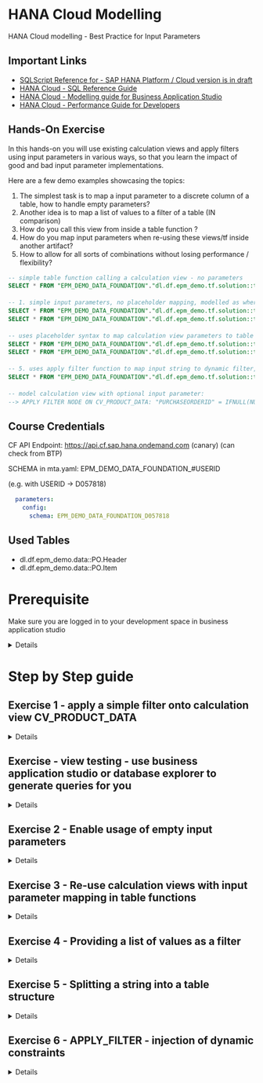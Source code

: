 # HANA Cloud Modelling
HANA Cloud modelling - Best Practice for Input Parameters

## Important Links
- [SQLScript Reference for  - SAP HANA
Platform / Cloud version is in draft](https://help.sap.com/doc/6254b3bb439c4f409a979dc407b49c9b/2.0.07/en-US/SAP_HANA_SQL_Script_Reference_en.pdf)
- [HANA Cloud - SQL Reference Guide](https://help.sap.com/docs/HANA_CLOUD/c1d3f60099654ecfb3fe36ac93c121bb/b4b0eec1968f41a099c828a4a6c8ca0f.html?state=DRAFT&q=SAP%20HANA%20Cloud%20SQL)
- [HANA Cloud - Modelling guide for Business Application Studio](https://help.sap.com/docs/HANA_CLOUD/d625b46ef0b445abb2c2fd9ba008c265/9ed48614318a4831a8a6b3e3222a05f0.html?state=DRAFT&q=table%20functions%20input%20parameter&advAll=undefined&advAny=undefined&advPhr=undefined&advNot=undefined)
- [HANA Cloud - Performance Guide for Developers](https://help.sap.com/docs/HANA_CLOUD_DATABASE/4466fb5b5e3f4388a00b44aad5a4bffa/45b03e4d89634e289ce1fcee268bb100.html?locale=en-US)

## Hands-On Exercise
In this hands-on you will use existing calculation views and apply filters using input parameters in various ways, so that you learn the impact of good and bad input parameter implementations.

Here are a few demo examples showcasing the topics:

1. The simplest task is to map a input parameter to a discrete column of a table, how to handle empty parameters?
2. Another idea is to map a list of values to a filter of a table (IN comparison)
3. How do you call this view from inside a table function ? 
4. How do you map input parameters when re-using these views/tf inside another artifact?
5. How to allow for all sorts of combinations without losing performance / flexibility? 

```sql
-- simple table function calling a calculation view - no parameters
SELECT * FROM "EPM_DEMO_DATA_FOUNDATION"."dl.df.epm_demo.tf.solution::tf_products"();

-- 1. simple input parameters, no placeholder mapping, modelled as where constraint
SELECT * FROM "EPM_DEMO_DATA_FOUNDATION"."dl.df.epm_demo.tf.solution::tf_products_simple_ip"('0301090555');
SELECT * FROM "EPM_DEMO_DATA_FOUNDATION"."dl.df.epm_demo.tf.solution::tf_products_simple_ip"(null);

-- uses placeholder syntax to map calculation view parameters to table function, supports empty parameters, returns all rows
SELECT * FROM "EPM_DEMO_DATA_FOUNDATION"."dl.df.epm_demo.tf.solution::tf_products_ip_mapped"('0301090555','');
SELECT * FROM "EPM_DEMO_DATA_FOUNDATION"."dl.df.epm_demo.tf.solution::tf_products_ip_mapped"('','');

-- 5. uses apply filter function to map input string to dynamic filter, which can co-exist with unused input parameters
SELECT * FROM "EPM_DEMO_DATA_FOUNDATION"."dl.df.epm_demo.tf.solution::tf_products_mvip_apply_filter"('0301090555,0301012013,0301090557');

-- model calculation view with optional input parameter:
--> APPLY FILTER NODE ON CV_PRODUCT_DATA: "PURCHASEORDERID" = IFNULL(NULLIF('$$IP_PURCHASEORDERID$$', ''),"PURCHASEORDERID")


```
## Course Credentials
CF API Endpoint: https://api.cf.sap.hana.ondemand.com (canary) (can check from BTP)

SCHEMA in mta.yaml: EPM_DEMO_DATA_FOUNDATION_#USERID 

(e.g. with USERID -> D057818)

```yaml
  parameters:
    config:
      schema: EPM_DEMO_DATA_FOUNDATION_D057818
```

## Used Tables
- dl.df.epm_demo.data::PO.Header 
- dl.df.epm_demo.data::PO.Item

# Prerequisite

Make sure you are logged in to your development space in business application studio

<details>

1. open the main menu in business application studio & open a new terminal

![new BAS terminal](./screenshots/0_BAS_TERMINAL_NEW.png)

2. type in 
```bash
cf login --sso
```
3. ctrl + click on the link

![new BAS terminal - login](./screenshots/0_BAS_TERMINAL_CF_LOGIN_SSO.png)
![new BAS terminal - copy code](./screenshots/0_BAS_TERMINAL_CF_LOGIN_COPY.png)

4. Copy & Paste it back into the terminal and confirm (hidden)

![new BAS terminal - confirmed](./screenshots/0_BAS_TERMINAL_CF_LOGIN_CONFIRMED.png)

5. Select your Org and Space - done!

![new BAS terminal - logged in](./screenshots/0_BAS_TERMINAL_LOGGED_IN.png)

6. Close the terminal
![new BAS terminal - close](./screenshots/0_BAS_TERMINAL_CLOSE.png)

</details>

#
# Step by Step guide


## Exercise 1 - apply a simple filter onto calculation view CV_PRODUCT_DATA

<details>

1. Open calculation view "CV_PRODUCT_DATA" in src/0_exercise/calcviews

    ![open cv_product_data](./screenshots/1_OPEN_CV_PRODUCT_DATA.png)
 
    a) Double Click -> Semantics node and go to the "Parameters" tab

    ![GOTO_PARAMETERS](./screenshots/1_OPEN_GOTO_PARAMETERS.png)

    b) Click the + sign and choose "Input Parameter" 

    ![1_Parameters_create_ip](./screenshots/1_Parameters_create_ip.png)

    c) Click the arrow on the right of IP_1

    ![IP1_Details](./screenshots/1_PARAMETERS_IP1_Details.png)

    d) Change the name of IP_1 to IP_PRODUCTID

    ![changed to  IP_PRODUCTID](./screenshots/1_PARAMETERS_IP1_CHANGED.png)

    e) Double click on the "APPLY_FILTER" node in the modelling canvas and select the "FILTER EXPRESSION" tab

    ![changed to  IP_PRODUCTID](./screenshots/1_APPLY_FILTER_NODE.png)

    f) Enter the following filter expression

    ```sql
    "PURCHASEORDERID" = '$$IP_PURCHASEORDERID$$'
    ```

    ![changed to  IP_PRODUCTID](./screenshots/1_SIMPLE_FE.png)

    If you want you can validate if the expression is valid

    ![changed to  IP_PRODUCTID](./screenshots/1_SIMPLE_FE_VALID_EXP.png)


    Lets execute a query on the view and test the input parameter.
    
</details>

## Exercise - view testing - use business application studio or database explorer to generate queries for you

<details>

From the CV_PRODUCT_DATA modelling canvas click the bug icon in the upper top-left corner

![new file dialog](./screenshots/2_BAS_START_DEBUGGING.png) 

Double click on the Semantics Node

![new file dialog](./screenshots/2_BAS_START_DEBUGGING_SEM.png)

Here you will find a query proposal, instantiate the model by executing the debug query session
with the proposed query. 

As you'll notice the value for the filter is null which will yield zero rows when executed

![new file dialog](./screenshots/2_BAS_START_DEBUGGING_INST.png) 


```sql
(placeholder."$$IP_PURCHASEORDERID$$"=>null) 
```

the placeholder syntax is - [documented here](https://help.sap.com/docs/HANA_CLOUD_DATABASE/d625b46ef0b445abb2c2fd9ba008c265/d5c8230abb571014acc592c2c96d92bd.html?q=SAP%20HANA%20Cloud%20Modeling%20Guide%20for%20SAP%20Business%20Application%20Studio%20>%20Input%20Parameters&locale=en-US):

lets adjust the query to check for a specific PURCHASEORDERID and remove unnecessary fields which were proposed initially.

```sql
SELECT PURCHASEORDERID
FROM  "EPM_DEMO_DATA_FOUNDATION"."dl.df.epm_demo.modelling.exercise::CV_PRODUCT_DATA"
(placeholder."$$IP_PURCHASEORDERID$$"=>'0301090555')
```

Execute the query by clicking the following icon:
![2_BAS_START_DEBUGGING_EXECUTE](./screenshots/2_BAS_START_DEBUGGING_EXECUTE.png)

The result should look as follows:

![new file dialog](./screenshots/2_BAS_START_DEBUGGING_RESULT_SIMPLE.png) 

To open Database Explorer from Business Application Studio you can click on the following icon next to your HDI container:
![BAS_DBX_OPEN_CONTAINER](./screenshots/2_BAS_DBX_OPEN_CONTAINER.png) 

Which will add a privileged hdi container connection. (Continue with step 2.)

In case you manually added the connection as a database connection you have to

1. Add the database connection with a privileged user
    
2. expand the database / container catalog and select "column view"
    
![expand_dbx_catalog](./screenshots/3_DBX_EXPAND_CATALOG_SEL_CV.png) 

3. Search for the view name in the search fields in the bottom left corner
    
![find right colum view](./screenshots/3_DBX_FIND_COLUMN_VIEW.png) 

4. Right-click the volumn view and select "Generate SELECT Statement"

![generate select statement](./screenshots/3_DBX_GENERATE_SELECT_ON_VIEW.png) 

5. A query will be generated in a newly connected sql console with the following FROM clause:

    *the fieldlist / group by is not interresting to us for this scenario as we just wanted to have the placeholder syntax generated*

```sql
SELECT TOP 5000 <fieldlist>
FROM "EPM_DEMO_DATA_FOUNDATION"."dl.df.epm_demo.modelling.exercise::CV_PRODUCT_DATA"
	(placeholder."$$IP_PURCHASEORDERID$$"=>'')
<group_by>
```
As can be seen the initial value for the input parameter `$$IP_PURCHASEORDERID$$` is *blank*.

The query should return 0 rows when executed

![empty_ip_zero_rows](./screenshots/3_DBX_EMPTY_IP_ZERO_ROWS.png) 

Change the `$$IP_PURCHASEORDERID$$` to '0301090555'

*for simplicity i only selected PURCHASEORDERID from the fieldist and removed everything else*

```sql
SELECT PURCHASEORDERID
FROM "EPM_DEMO_DATA_FOUNDATION"."dl.df.epm_demo.modelling.exercise::CV_PRODUCT_DATA"
	(placeholder."$$IP_PURCHASEORDERID$$"=>'0301090555')
```
Execution of the query should yield 1 row only as below:

![new file dialog](./screenshots/3_DBX_EMPTY_IP_SUCCESS.png) 

</details>

## Exercise 2 - Enable usage of empty input parameters

<details>

Often times it is a requirement to have the input parameters only restrict the values when they are provided but not when they are omitted.

Please execute the following queries to see the behaviour:

```sql
-- will return all data*
SELECT PURCHASEORDERID
FROM "EPM_DEMO_DATA_FOUNDATION"."dl.df.epm_demo.modelling.solution::CV_PRODUCT_DATA_EMPTY_IP"
	(placeholder."$$IP_PURCHASEORDERID$$"=>'')
```
![new file dialog](./screenshots/4_QE_EMPTY_IP.png) 


```sql
-- will return data only for PURCHASEORDERID = 0301090555
SELECT PURCHASEORDERID
FROM "EPM_DEMO_DATA_FOUNDATION"."dl.df.epm_demo.modelling.solution::CV_PRODUCT_DATA_EMPTY_IP"
	(placeholder."$$IP_PURCHASEORDERID$$"=>'0301090555')
```

![new file dialog](./screenshots/4_QE_PROVIDED_IP.png) 

1. Copy the view CV_PRODUCT_DATA under src/0_exercise/calcviews into the same folder
2. Rename it CV_PRODUCT_DATA_EMPTY_IP
3. Open CV_PRODUCT_DATA_EMPTY_IP
4. Double-click on the APPLY_FILTER node into the FILTER EXPRESSION tab
![new file dialog](./screenshots/4_APPLY_FILTER_TAB.png)

change the filter expression from 

```sql
"PURCHASEORDERID" = '$$IP_PURCHASEORDERID$$'
```

to 

```sql
"PURCHASEORDERID" = IFNULL(NULLIF('$$IP_PURCHASEORDERID$$', ''),"PURCHASEORDERID")
```
⚠️**_Apply the FILTER EXPRESSION changes by clicking on the top right button_**

the *new expression* will first check if the input parameter `$$IP_PURCHASEORDERID$$` is null and if that is the case then it will compare

"PURCHASEORDERID" = "PURCHASEORDERID" which always evaluates to *true* and thus is removed as a filter as it does not restrict anything.

Otherwise if the input parameter `$$IP_PURCHASEORDERID$$` is provided it will be used to filter.

Save and deploy your model and query it to test the filter behaviour:

```sql
-- will return all data*
SELECT PURCHASEORDERID
FROM "EPM_DEMO_DATA_FOUNDATION"."dl.df.epm_demo.modelling.exercise::CV_PRODUCT_DATA_EMPTY_IP"
	(placeholder."$$IP_PURCHASEORDERID$$"=>'');

-- will return data only for PURCHASEORDERID = 0301090555
SELECT PURCHASEORDERID
FROM "EPM_DEMO_DATA_FOUNDATION"."dl.df.epm_demo.modelling.exercise::CV_PRODUCT_DATA_EMPTY_IP"
	(placeholder."$$IP_PURCHASEORDERID$$"=>'0301090555');
```

</details>

## Exercise 3 - Re-use calculation views with input parameter mapping in table functions

<details>

Suppose we would like wrap the view CV_PRODUCT_DATA inside a table function, how would we take care of the mapping of the input parameters?

First execute the following table function to see the behaviour:

```sql
-- will return all data, input parameter exists but it's default is set to ''
SELECT * FROM "EPM_DEMO_DATA_FOUNDATION"."dl.df.epm_demo.tf.solution::TF_PRODUCT_DATA_IP_MAPPED"();
```
![new file dialog](./screenshots/5_TF_IP_MAPPED_RESULTS_NO_FILTER.png) 

```sql
-- will return data only for PURCHASEORDERID = 0301090555
SELECT * FROM "EPM_DEMO_DATA_FOUNDATION"."dl.df.epm_demo.tf.solution::TF_PRODUCT_DATA_IP_MAPPED"('0301090555');
```

1. Start by opening the table function under src/0_exercise/tf/TF_PRODUCT_DATA_IP_MAPPED
2. There are two blocks commented out which enable the input parameter mapping

```sql
 RETURN SELECT
		"PURCHASEORDERID",
		"PARTNER_PARTNERID" as "PARTNER.PARTNERID",
		"CURRENCY",
		SUM("GROSSAMOUNT") as GROSSAMOUNT ,	SUM("NETAMOUNT") as NETAMOUNT, SUM("TAXAMOUNT") as TAXAMOUNT
		FROM "dl.df.epm_demo.modelling.solution::CV_PRODUCT_DATA_EMPTY_IP"
		-- #1 placeholder syntax here
		GROUP BY 
		"PURCHASEORDERID", "PARTNER_PARTNERID","CURRENCY";
```
1. Make the correct assignment from table function input parameters to calculation view input parameters using the placeolder syntax (you can generate the syntax if you want to from database explorer).
2. Set a DEFAULT value for the input parameter *ip_purchaseorderid* e.g. ''

```sql
FUNCTION "dl.df.epm_demo.tf.exercise::TF_PRODUCT_DATA_IP_MAPPED"(
	-- #2 set default value)	
	ip_purchaseorderid nvarchar(10) )
    RETURNS TABLE (
	-- #3 create result set structure)	
		<columnName> <type>(<length>)
		) 
    LANGUAGE SQLSCRIPT
    SQL SECURITY INVOKER AS
BEGIN
```

3. Create a return type table which has the structure of the RETURN resultset

The RETURNS TABLE (<column_name> <datatype>,[...]) maps the selected fieldlist and types from the previous select and as you can see the DEFAULT value for ip_purchaseorderid is set here, if you do not set this you'll receive a error message like below when executing the query as previously noted.

```sql
-- will throw error if DEFAULT value not set and called without parameter binding
SELECT * FROM "EPM_DEMO_DATA_FOUNDATION"."dl.df.epm_demo.tf.exercise::TF_PRODUCT_DATA_IP_MAPPED"();
```

![new file dialog](./screenshots/5_TF_NO_DEFAULT_VALUE.png) 

</details>

## Exercise 4 - Providing a list of values as a filter

<details>

Let's assume we do not want to provide only a single filter value but a larger list of values.

```sql
-- will return data only for PURCHASEORDERID = 0301090555, as previously defined in CV_PRODUCT_DATA.
SELECT * FROM "EPM_DEMO_DATA_FOUNDATION"."dl.df.epm_demo.tf.solution::TF_PRODUCT_DATA_MVIP_MAPPED"('0301090555','0301012012','0301012013');
```

Filter Expression for multi-value input parameter

```sql
"PURCHASEORDERID" IN($$IP_PURCHASEORDERID$$)
```
This will cover the following scenarios:

1. Empty if not provided (default)
2. Returns result filtered for list of values

```sql
--1. Empty if not provided (default)
select * FROM "EPM_DEMO_DATA_FOUNDATION"."dl.df.epm_demo.modelling.solution::CV_PRODUCT_DATA_MVIP"
	(placeholder."$$IP_PURCHASEORDERID$$"=>'''''');
```

![6_empty_resul](./screenshots/6_empty_result.png)

```sql
--2. Returns result filtered for list of values
select * FROM "EPM_DEMO_DATA_FOUNDATION"."dl.df.epm_demo.modelling.solution::CV_PRODUCT_DATA_MVIP"
	(placeholder."$$IP_PURCHASEORDERID$$"=>'''0301090555'',''0301012010''')
```

![6_MVIP_RESULT](./screenshots/6_MVIP_RESULT.png)

1. Copy view src/0_exercise/calcviews/CV_PRODUCT_DATA into the same folder and name it CV_PRODUCT_DATA_MVIP

*or if you have not finished exercise 2 yet, you can copy CV_PRODUCT_DATA from the src/1_solution/calcviews folder*

2. Open and go into the Semantics node
3. Open Parameters tab
4. Set checkmark for 

![6_PARAM_CHECK_MVIP](./screenshots/6_PARAM_CHECK_MVIP.png)

5. Double-click "APPLY_FILTER" node in modelling canvas

![open APPLY_FILTER node](./screenshots/6_OPEN_APPLY_FILTER.png)

6. Change the filte expression to

```sql
"PURCHASEORDERID" IN($$IP_PURCHASEORDERID$$)
```

The IN()-clause needs the values to be provided as a comma-seperated list e.g. ('4711','4712').

7. Deploy the changes and execute the following query:

```sql
select * FROM "EPM_DEMO_DATA_FOUNDATION"."dl.df.epm_demo.modelling.exercise::CV_PRODUCT_DATA_MVIP"
	(placeholder."$$IP_PURCHASEORDERID$$"=>'''0301090555'',''0301012010''')
```
</details>

## Exercise 5 - Splitting a string into a table structure

<details>

If you want to map a string of delimiter-seperated values to a IN()-clause in sql you need to either:

-   split the string at the delimiter into it's values
-   build a dynamic WHERE CLAUSE where the string can be injected into

In this exercise we will first look at a simple solution to split a string at a delimiter and use that as a multi-value filter input.

Secondly we will look at the disadvantage of that approach (SQL unfolding blocker) and discuss the second approach to safely and dynamically inject sql constraints using the APPLY_FILTER functionality.

1. Open the table function src/1_solution/tf/TF_SPLIT_STRING.hdbfunction
2. Notice how we used a internal library to achieve the split functionality and applied it in line 10

*[official documentation here](https://help.sap.com/docs/SAP_HANA_PLATFORM/de2486ee947e43e684d39702027f8a94/0fd739184bc343dfae6190891965c383.html?q=SPLIT_TO_TABLE&locale=en-US)*

```sql
FUNCTION SPLIT_TO_TABLE(IN VALUE NVARCHAR(5000), IN SEPARATOR NVARCHAR(5000), IN MAXSPLIT INT DEFAULT -1) RETURNS TABLE(RESULT NVARCHAR(5000)); 
```

The SPLIT_TO_TABLE() function takes a input string, with max length 5000 as well as a seperator and returns a single column table with table type (WORD NVARCHAR(5000))

```sql
tv = LIB:SPLIT_TO_TABLE(:sentence,',');
```

Where :sentence is the input parameter we provide as a caller, see below e.g. ('4712,4711')

```sql
FUNCTION "dl.df.epm_demo.tf.solution::TF_SPLIT_STRING"(in sentence varchar(5000)) returns table (result nvarchar(200))
```

```sql
SELECT * FROM "EPM_DEMO_DATA_FOUNDATION"."dl.df.epm_demo.tf.solution::TF_SPLIT_STRING"('4712,4711');
```
![new file dialog](./screenshots/7_SPLIT_TO_TABLE_LIB.png)

We can now combine the previous exercise 4 with what we learned here and come up with the following ways to provide input parameter mappings to a calculation view:

1. Use the pre-defined multi-value input parameter inside the calculation view (does not return anything on empty values)
2. Use the SPLIT_TO_TABLE function to transform a given input string into a internal table structure which we can use as a filter directly

For Scenario #1 we dont need to adjust the table function a lot only two places:

```sql
	mvip_purchaseorderid nvarchar(5000) DEFAULT '')
```
Here we just increased the length of the input parameter and made clear via naming that it's supposed to be a multi-value input parameter. 

```sql
		(placeholder."$$IP_PURCHASEORDERID$$"=>:mvip_purchaseorderid)
```

Secondly to use the SPLIT_TO_TABLE() function.

Here in line 17 we use the library to extract the relevant PURCHASEORDERID's and store them in lt_poids

```sql
lt_poids = select "RESULT" as "PURCHASEORDERID" FROM "dl.df.epm_demo.tf.solution::TF_SPLIT_STRING"(:mvip_purchaseorderid);
```

Here in line 25 we re-use the internal structure with the relevant PURCHASEORDERID's as a subquery IN()-clause

```sql
    RETURN SELECT <fieldlist>
		FROM "dl.df.epm_demo.modelling.solution::CV_PRODUCT_DATA" 
        where "PURCHASEORDERID" IN (SELECT "PURCHASEORDERID" FROM :lt_poids)
		GROUP BY 
		<group_by>;

```

![new file dialog](./screenshots/7_SPLIT_TO_TABLE_RESULT_QUERY.png)

## Exercise Steps:

1. Open src/0_exercise/tf/TF_PRODUCT_DATA_MVIP_STT
2. Adjust the commented sections according to the description above
3. Save & Deploy
4. Execute the below query to test

```sql
SELECT * FROM "EPM_DEMO_DATA_FOUNDATION"."dl.df.epm_demo.tf.exercise::TF_PRODUCT_DATA_MVIP_STT"('0301090555,0301012010');
```

Done!


</details>


## Exercise 6 - APPLY_FILTER - injection of dynamic constraints

<details>

In case of dynamic filters and lists of strings to be tranformed, the operations necessary to complete them usually end up blocking the sql unfolding process. This is due to the usage of imperative logic (IF, FOR, WHILE, LOOP statements)

You can read more about this in the SQLScript Reference:
- [SQLScript Reference for  - SAP HANA
Platform / Cloud version is in draft](https://help.sap.com/doc/6254b3bb439c4f409a979dc407b49c9b/2.0.07/en-US/SAP_HANA_SQL_Script_Reference_en.pdf)

![8_TUDF_BLOCKED_UNFOLDING_INCOMPLETE_LIST](./screenshots/8_TUDF_BOCKED_UNFOLDING_INC_LIST.png)

Blocked unfolding can degrade performance as the sql optimizer does not have the complete potential information available to make the best decisions.

One way around this is to use the APPLY_FILTER function.

To show you the difference between the two please execute the explain plan for the following queries:

![8_TUDF_Q1](./screenshots/8_TUDF_BOCKED_UNFOLDING_Q1.png)

```sql
-- last operator shows that the TUDF could not be unfolded
SELECT * FROM "EPM_DEMO_DATA_FOUNDATION"."dl.df.epm_demo.tf.solution::TF_PRODUCT_DATA_MVIP_STT"('0301090555,0301012010');
```
![8_TUDF_Q1](./screenshots/8_TUDF_BOCKED_UNFOLDING_Q1_RESULT.png)

```sql
-- complete unfolding here, no blocker in explain plan
SELECT * FROM "EPM_DEMO_DATA_FOUNDATION"."dl.df.epm_demo.tf.solution::tf_products_mvip_apply_filter"('0301090555,0301012010')
```
![8_TUDF_Q2](./screenshots/8_TUDF_BOCKED_UNFOLDING_Q2.png)

> ⚠️**_NOTE:_**  *Please be aware that this approach using the APPLY_FILTER method and inject the values may lead to cache-flooding on fast changing parameter sets as it generates a concrete plan for every parameter combination, to circumvent this shortcoming please refer to the EXEC / USING clause in SQL Script reference guide*

## Exercise Steps:

1. Open table function "tf_products_mvip_apply_filter" in path src/0_exercise/tf/
2. Write down the where condition you want to express for a IN-List with column Purchaseorderid e.g. WHERE "BRAND" = '4711' 
3. In the following section replace the generic expression with your own filter expression
![8_TUDF_APPLY_FILTER_WHERE_CONSTRAINTS](./screenshots/8_TUDF_APPLY_FILTER_WHERE_CONSTRAINTS.png)

4. Create the actual APPLY_FILTER call AFTER the query to read the data
![8_TUDF_APPLY_FILTER_CALL](./screenshots/8_TUDF_APPLY_FILTER_CALL.png)

5. Execute a query & explain plan on your own table function

```sql
SELECT * FROM "EPM_DEMO_DATA_FOUNDATION"."dl.df.epm_demo.tf.exercise::tf_products_mvip_apply_filter"('0301090555,0301012010')
```

You are done.

# Congratulations!

</details>